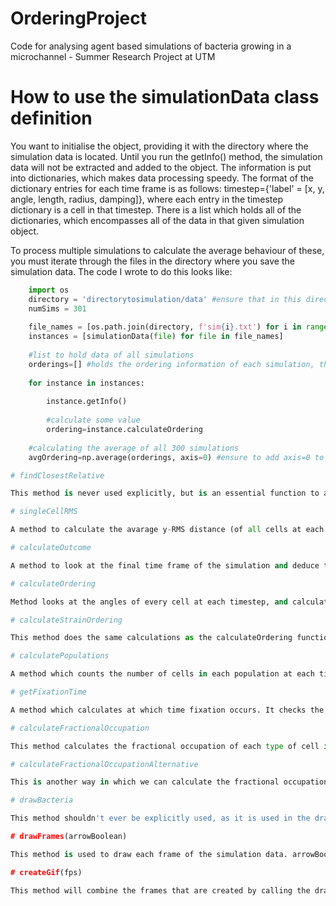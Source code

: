 # OrderingProject
Code for analysing agent based simulations of bacteria growing in a microchannel - Summer Research Project at UTM

# How to use the simulationData class definition

You want to initialise the object, providing it with the directory where the simulation data is located. Until you run the getInfo() method, the simulation data will not be extracted and added to the object. The information is put into dictionaries, which makes data processing speedy. The format of the dictionary entries for each time frame is as follows: timestep={'label' = [x, y, angle, length, radius, damping]}, where each entry in the timestep dictionary is a cell in that timestep. There is a list which holds all of the dictionaries, which encompasses all of the data in that given simulation object. 

To process multiple simulations to calculate the average behaviour of these, you must iterate through the files in the directory where you save the simulation data. The code I wrote to do this looks like:

```python
    import os
    directory = 'directorytosimulation/data' #ensure that in this directory, the simulations are there and also the params.txt file
    numSims = 301 
    
    file_names = [os.path.join(directory, f'sim{i}.txt') for i in range(numSims)]
    instances = [simulationData(file) for file in file_names]
    
    #list to hold data of all simulations
    orderings=[] #holds the ordering information of each simulation, the length of this list should be the same as numSims
    
    for instance in instances:
    
        instance.getInfo()
    
        #calculate some value
        ordering=instance.calculateOrdering
    
    #calculating the average of all 300 simulations
    avgOrdering=np.average(orderings, axis=0) #ensure to add axis=0 to calculate the average of each of the 0th items, each of the 1st item in the list etc

# findClosestRelative

This method is never used explicitly, but is an essential function to allow for single cell y-RMS calculations. It covers all of the cases for finding relatives, more than would be required typically. But for the simulations I was saving the state of the simulation every simulation hour, so including all of these cases for finding a relative ensured that I was always able to find a relative to compare data with.

# singleCellRMS

A method to calculate the avarage y-RMS distance (of all cells at each time frame of the simulation, compared to the most recent locatable relative in a previous time frame (where ever we can find the first relative). The function returns the average y-RMS of each strain at each timestep (list of values, each value represents the average y-RMS) as a list.

# calculateOutcome

A method to look at the final time frame of the simulation and deduce the outcome of that simulation (strain 0 wins, strain 1 wins, coexistance). The function returns the result, where 0 means strain 0 won the simulation, 1 meanining strain 1 won and 2 meaning the outcome was coexistance. 

# calculateOrdering

Method looks at the angles of every cell at each timestep, and calculates the ordering of that timestep using the equation: np.average((3*np.cos(angles)**2-1)/(2)). The function returns the average ordering value at each timestep as a list.

# calculateStrainOrdering

This method does the same calculations as the calculateOrdering function, but it separates the data for each strain, so that you can look at the difference in average ordering of each strain in the simulation, rather than the average ordering of the strains together. It is good for capturing the difference in ordering of each cell type (circle vs pill for example). Returns two lists which have the average ordering of each strain at each timestep. 

# calculatePopulations

A method which counts the number of cells in each population at each timestep. Returns a list of the population at each timestep for each type of cell.

# getFixationTime

A method which calculates at which time fixation occurs. It checks the outcome of the simulation and also calculated the populations of each strain using the functions defined above. It checks if the outcome of the simulation is a fixation event first, and then if this is the case it looks for the first time frame in which the losing cell type disappears. It uses information provided in the params.txt file the simulations spit out to calculate the time in hours. The function returns a number, which is the fixation time.

# calculateFractionalOccupation

This method calculates the fractional occupation of each type of cell in the simulation at each timestep. It is a rough calculation as we are considering the fraction of the population at each timestep compared to the total population in the final timestep. It returns a list for each cell type with this fractional area at each timestep. 

# calculateFractionalOccupationAlternative

This is another way in which we can calculate the fractional occupation at each timestep which is a little more technical and will capture the behaviour better. It calculates the average radius and length of each cell type, and using these calculates the area of a cell which these average values. The fractional area is then calculated as the population of a given cell type at a time frame, multiplied by this average area constant, divided by the total area of the microchamber (which for the majority of my simulations was 44x12um). The method returns two lists, each of which has this more refined fractional area calculated at each timestep.

# drawBacteria

This method shouldn't ever be explicitly used, as it is used in the drawFrames() method. It just handles drawing the different shapes of bacteria (circular, elliptical, pill shaped). To draw the pills, I am drawing two half circles, connected by a rectangle. 

# drawFrames(arrowBoolean)

This method is used to draw each frame of the simulation data. arrowBoolean is a boolean input which controls whether to draw unit arrows pointing in the direction of the angle as defined in the data output of the simulation. The arrows all point in the same direction, I'm not sure this is correct but is how I have implemented this. The method will create a new directory within the current directory called 'frames', where it will save a png for each frame, and number them.

# createGif(fps)

This method will combine the frames that are created by calling the drawFrames(arrowBoolean) method. In order to create the gif, you need to first call drawFrames(arrowBoolean). The fps argument controls how many frames per second will be displayed by the gif. This method will create a directory within the directory called 'gif' and will save the gif here titled animation.gif.
